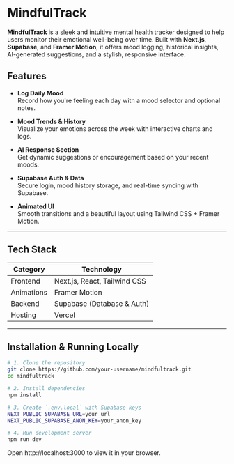 # MindfulTrack

**MindfulTrack** is a sleek and intuitive mental health tracker designed to help users monitor their emotional well-being over time. Built with **Next.js**, **Supabase**, and **Framer Motion**, it offers mood logging, historical insights, AI-generated suggestions, and a stylish, responsive interface.

## Features

- **Log Daily Mood**  
  Record how you're feeling each day with a mood selector and optional notes.

- **Mood Trends & History**  
  Visualize your emotions across the week with interactive charts and logs.

- **AI Response Section**  
  Get dynamic suggestions or encouragement based on your recent moods.

- **Supabase Auth & Data**  
  Secure login, mood history storage, and real-time syncing with Supabase.

- **Animated UI**  
  Smooth transitions and a beautiful layout using Tailwind CSS + Framer Motion.

---

## Tech Stack

| Category        | Technology           |
|----------------|----------------------|
| Frontend       | Next.js, React, Tailwind CSS |
| Animations     | Framer Motion        |
| Backend        | Supabase (Database & Auth) |
| Hosting        | Vercel               |

---

## Installation & Running Locally

```bash
# 1. Clone the repository
git clone https://github.com/your-username/mindfultrack.git
cd mindfultrack

# 2. Install dependencies
npm install

# 3. Create `.env.local` with Supabase keys
NEXT_PUBLIC_SUPABASE_URL=your_url
NEXT_PUBLIC_SUPABASE_ANON_KEY=your_anon_key

# 4. Run development server
npm run dev
```

Open http://localhost:3000 to view it in your browser.



